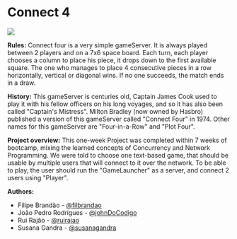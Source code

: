 # **Connect 4**

![](https://i.ibb.co/KbFvPvy/Screenshot-from-2023-02-19-23-05-22.png) 

**Rules:**
Connect four is a very simple gameServer. It is always played between 2 players and on a 7x6 space board.
Each turn, each player chooses a column to place his piece, it drops down to the first available square.
The one who manages to place 4 consecutive pieces in a row horizontally, vertical or diagonal wins.
If no one succeeds, the match ends in a draw.

**History:**
This gameServer is centuries old, Captain James Cook used to play it with his fellow officers on his long voyages,
and so it has also been called "Captain's Mistress".
Milton Bradley (now owned by Hasbro) published a version of this gameServer called "Connect Four" in 1974.
Other names for this gameServer are "Four-in-a-Row" and "Plot Four".

**Project overview:**
This one-week Project was completed within 7 weeks of bootcamp, mixing the learned concepts of Concurrency and Network Programming.
We were told to choose one text-based game, that should be usable by multiple users that will connect to it over the network.
To be able to play, the user should run the "GameLauncher" as a server, and connect 2 users using "Player".

**Authors:**
- Filipe Brandão - [@filbrandao](https://github.com/filbrandao) 
- João Pedro Rodrigues - [@johnDoCodigo](https://github.com/johnDoCodigo) 
- Rui Rajão - [@ruirajao](https://github.com/ruirajao) 
- Susana Gandra - [@susanagandra](https://github.com/susanagandra) 
